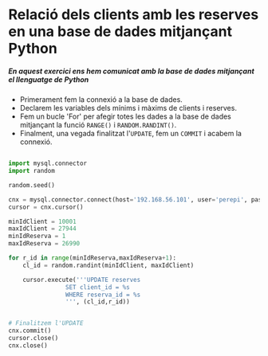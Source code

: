 # **Relació dels clients amb les reserves en una base de dades mitjançant Python** 

##### En aquest exercici ens hem comunicat amb la base de dades mitjançant el llenguatge de Python

- Primerament fem la connexió a la base de dades.
- Declarem les variables dels mínims i màxims de clients i reserves.
- Fem un bucle 'For' per afegir totes les dades a la base de dades mitjançant la funció `RANGE()` i `RANDOM.RANDINT()`.
- Finalment, una vegada finalitzat l'`UPDATE`, fem un `COMMIT` i acabem la connexió.


```py

import mysql.connector
import random

random.seed()

cnx = mysql.connector.connect(host='192.168.56.101', user='perepi', password='pastanaga', database='db_hotels')
cursor = cnx.cursor()

minIdClient = 10001
maxIdClient = 27944
minIdReserva = 1
maxIdReserva = 26990

for r_id in range(minIdReserva,maxIdReserva+1):
    cl_id = random.randint(minIdClient, maxIdClient)

    cursor.execute('''UPDATE reserves
                SET client_id = %s
                WHERE reserva_id = %s
                ''', (cl_id,r_id))


# Finalitzem l'UPDATE
cnx.commit()
cursor.close()
cnx.close()

```
